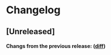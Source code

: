 # Changelog

## [Unreleased]

#### Changs from the previous release: ([diff](https://github.com/alphatwirl/atpbar/compare/v0.9.0...master))
